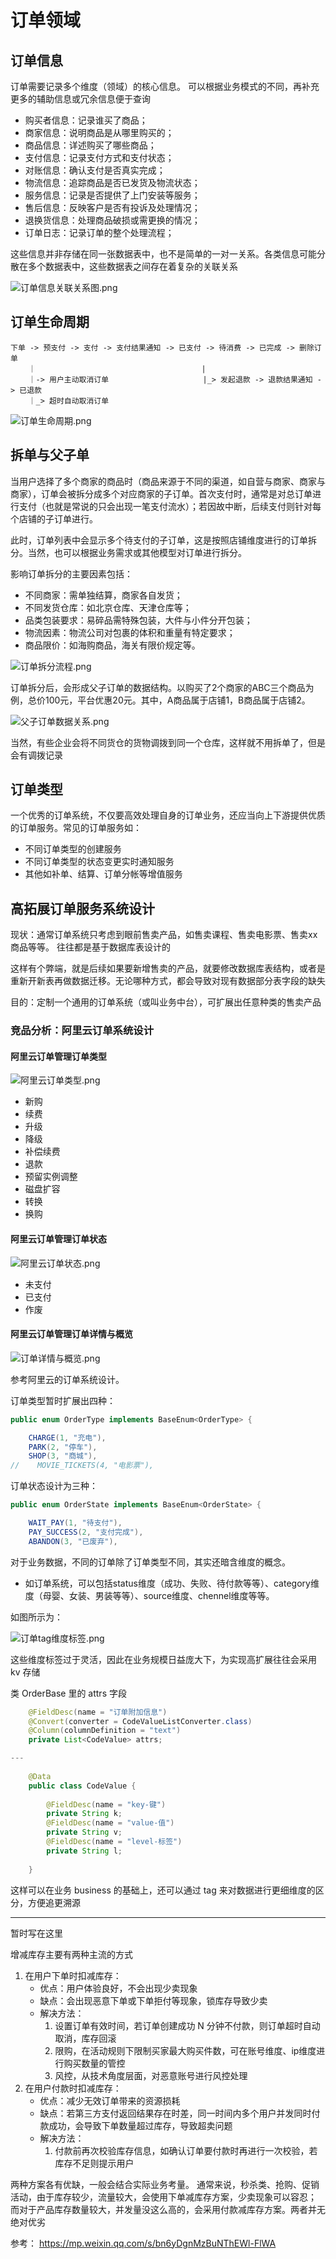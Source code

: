 # 订单领域

## 订单信息

订单需要记录多个维度（领域）的核心信息。 可以根据业务模式的不同，再补充更多的辅助信息或冗余信息便于查询

- 购买者信息：记录谁买了商品； 
- 商家信息：说明商品是从哪里购买的； 
- 商品信息：详述购买了哪些商品； 
- 支付信息：记录支付方式和支付状态； 
- 对账信息：确认支付是否真实完成； 
- 物流信息：追踪商品是否已发货及物流状态； 
- 服务信息：记录是否提供了上门安装等服务； 
- 售后信息：反映客户是否有投诉及处理情况； 
- 退换货信息：处理商品破损或需更换的情况； 
- 订单日志：记录订单的整个处理流程；

这些信息并非存储在同一张数据表中，也不是简单的一对一关系。各类信息可能分散在多个数据表中，这些数据表之间存在着复杂的关联关系

![订单信息关联关系图.png](../../../../../../../../../../docs/photo/订单信息关联关系图.png)

## 订单生命周期

```text
下单 -> 预支付 -> 支付 -> 支付结果通知 -> 已支付 -> 待消费 -> 已完成 -> 删除订单
    ｜                                     |
    ｜-> 用户主动取消订单                     |_> 发起退款 -> 退款结果通知 -> 已退款 
    ｜_> 超时自动取消订单
```

![订单生命周期.png](../../../../../../../../../../docs/photo/订单生命周期.png)

## 拆单与父子单

当用户选择了多个商家的商品时（商品来源于不同的渠道，如自营与商家、商家与商家），订单会被拆分成多个对应商家的子订单。首次支付时，通常是对总订单进行支付（也就是常说的只会出现一笔支付流水）；若因故中断，后续支付则针对每个店铺的子订单进行。

此时，订单列表中会显示多个待支付的子订单，这是按照店铺维度进行的订单拆分。当然，也可以根据业务需求或其他模型对订单进行拆分。

影响订单拆分的主要因素包括：

- 不同商家：需单独结算，商家各自发货； 
- 不同发货仓库：如北京仓库、天津仓库等； 
- 品类包装要求：易碎品需特殊包装，大件与小件分开包装； 
- 物流因素：物流公司对包裹的体积和重量有特定要求； 
- 商品限价：如海购商品，海关有限价规定等。

![订单拆分流程.png](../../../../../../../../../../docs/photo/订单拆分流程.png)

订单拆分后，会形成父子订单的数据结构。以购买了2个商家的ABC三个商品为例，总价100元，平台优惠20元。其中，A商品属于店铺1，B商品属于店铺2。

![父子订单数据关系.png](../../../../../../../../../../docs/photo/父子订单数据关系.png)

当然，有些企业会将不同货仓的货物调拨到同一个仓库，这样就不用拆单了，但是会有调拨记录

## 订单类型

一个优秀的订单系统，不仅要高效处理自身的订单业务，还应当向上下游提供优质的订单服务。常见的订单服务如：

- 不同订单类型的创建服务
- 不同订单类型的状态变更实时通知服务
- 其他如补单、结算、订单分帐等增值服务

## 高拓展订单服务系统设计

现状：通常订单系统只考虑到眼前售卖产品，如售卖课程、售卖电影票、售卖xx商品等等。 往往都是基于数据库表设计的

这样有个弊端，就是后续如果要新增售卖的产品，就要修改数据库表结构，或者是重新开新表再做数据迁移。无论哪种方式，都会导致对现有数据部分表字段的缺失

目的：定制一个通用的订单系统（或叫业务中台），可扩展出任意种类的售卖产品

### 竞品分析：阿里云订单系统设计

#### 阿里云订单管理订单类型

![阿里云订单类型.png](../../../../../../../../../../docs/photo/阿里云订单类型.png)

- 新购
- 续费
- 升级
- 降级
- 补偿续费
- 退款
- 预留实例调整
- 磁盘扩容
- 转换
- 换购

#### 阿里云订单管理订单状态

![阿里云订单状态.png](../../../../../../../../../../docs/photo/阿里云订单状态.png)

- 未支付
- 已支付
- 作废

#### 阿里云订单管理订单详情与概览

![订单详情与概览.png](../../../../../../../../../../docs/photo/订单详情与概览.png)

参考阿里云的订单系统设计。

订单类型暂时扩展出四种：

```java
public enum OrderType implements BaseEnum<OrderType> {

    CHARGE(1, "充电"),
    PARK(2, "停车"),
    SHOP(3, "商城"),
//    MOVIE_TICKETS(4, "电影票"),
```

订单状态设计为三种：

```java
public enum OrderState implements BaseEnum<OrderState> {

    WAIT_PAY(1, "待支付"),
    PAY_SUCCESS(2, "支付完成"),
    ABANDON(3, "已废弃"),
```

对于业务数据，不同的订单除了订单类型不同，其实还暗含维度的概念。

- 如订单系统，可以包括status维度（成功、失败、待付款等等）、category维度（母婴、女装、男装等等）、source维度、chennel维度等等。

如图所示为：

![订单tag维度标签.png](../../../../../../../../../../docs/photo/订单tag维度标签.png)

这些维度标签过于灵活，因此在业务规模日益庞大下，为实现高扩展往往会采用 kv 存储

类 OrderBase 里的 attrs 字段

```java
    @FieldDesc(name = "订单附加信息")
    @Convert(converter = CodeValueListConverter.class)
    @Column(columnDefinition = "text")
    private List<CodeValue> attrs;

---
    
    @Data
    public class CodeValue {
    
        @FieldDesc(name = "key-键")
        private String k;
        @FieldDesc(name = "value-值")
        private String v;
        @FieldDesc(name = "level-标签")
        private String l;
    
    }

```

这样可以在业务 business 的基础上，还可以通过 tag 来对数据进行更细维度的区分，方便追更溯源

---

暂时写在这里

增减库存主要有两种主流的方式

1. 在用户下单时扣减库存：
   - 优点：用户体验良好，不会出现少卖现象
   - 缺点：会出现恶意下单或下单拒付等现象，锁库存导致少卖
   - 解决方法：
     1. 设置订单有效时间，若订单创建成功 N 分钟不付款，则订单超时自动取消，库存回滚
     2. 限购，在活动规则下限制买家最大购买件数，可在账号维度、ip维度进行购买数量的管控
     3. 风控，从技术角度层面，对恶意账号进行风控处理
2. 在用户付款时扣减库存：
   - 优点：减少无效订单带来的资源损耗
   - 缺点：若第三方支付返回结果存在时差，同一时间内多个用户并发同时付款成功，会导致下单数量超过库存，导致超卖问题
   - 解决方法：
     1. 付款前再次校验库存信息，如确认订单要付款时再进行一次校验，若库存不足则提示用户

两种方案各有优缺，一般会结合实际业务考量。 
通常来说，秒杀类、抢购、促销活动，由于库存较少，流量较大，会使用下单减库存方案，少卖现象可以容忍；
而对于产品库存数量较大，并发量没这么高的，会采用付款减库存方案。两者并无绝对优劣

参考：
https://mp.weixin.qq.com/s/bn6yDgnMzBuNThEWl-FlWA